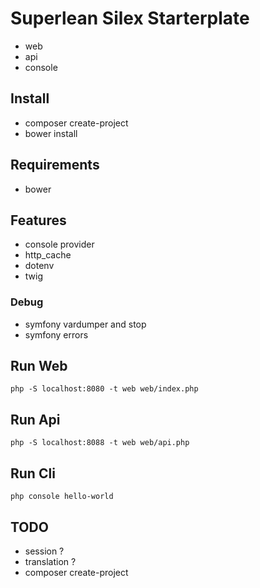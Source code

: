 # Superlean Silex Starterplate

- web
- api
- console

## Install
- composer create-project
- bower install

## Requirements
- bower

## Features
- console provider
- http_cache
- dotenv
- twig

### Debug
- symfony vardumper and stop
- symfony errors

## Run Web

    php -S localhost:8080 -t web web/index.php

## Run Api

    php -S localhost:8088 -t web web/api.php
    
## Run Cli

    php console hello-world
    
## TODO
- session ?
- translation ?
- composer create-project
